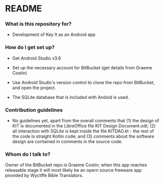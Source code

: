 # README #

### What is this repository for? ###

* Development of Key It as an Android app

### How do I get set up? ###

* Get Android Studio v3.6

* Set up the necessary account for BitBucket (get details from Graeme Costin)

* Use Android Studio's version control to clone the repo from BitBucket, and open the project.

* The SQLite database that is included with Andoid is used.

### Contribution guidelines ###

* No guidelines yet, apart from the overall comments that
(1) the design of KIT is documented in the LibreOffice file  KIT Design Document.odt;
(2) all interaction with SQLite is kept inside the file KITDAO.kt - the rest of the code is straight Kotlin code; and
(3) comments about the software design are contained in comments in the source code.

### Whom do I talk to? ###

Owner of the BitBucket repo is Graeme Costin; when this app reaches releasable stage
it will most likely be an opern source freeware app provided by Wycliffe Bible Translators.
